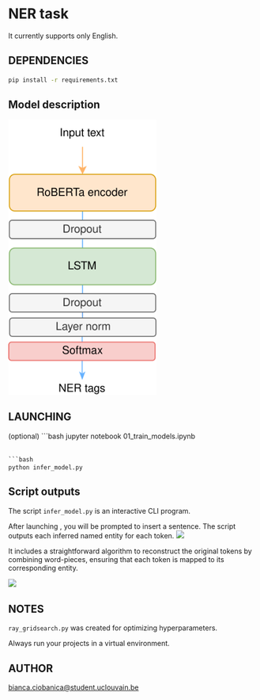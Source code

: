 # NER task
It currently supports only English.

## DEPENDENCIES

```bash
pip install -r requirements.txt
```
## Model description
<img src="./ner_lstm_diagram.svg" width="300">


## LAUNCHING

(optional) ```bash
jupyter notebook 01_train_models.ipynb
```

```bash
python infer_model.py
```

## Script outputs
The script `infer_model.py` is an interactive CLI program.

After launching , you will be prompted to insert a sentence. The script outputs each inferred named entity for each token.
<img src="https://github.com/user-attachments/assets/6f5fa8cd-6fc4-46bc-b0f5-a07599583028" width="500">

It includes a straightforward algorithm to reconstruct the original tokens by combining word-pieces, ensuring that each token is mapped to its corresponding entity.

<img src="https://github.com/user-attachments/assets/c9dfb280-d334-4e48-b5fb-819e7451e238" width="500">



## NOTES
`ray_gridsearch.py` was created for optimizing hyperparameters.

Always run your projects in a virtual environment.

## AUTHOR
bianca.ciobanica@student.uclouvain.be

